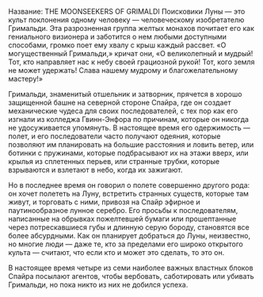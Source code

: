 Название: THE MOONSEEKERS OF GRIMALDI
Поисковики Луны — это культ поклонения одному человеку — человеческому изобретателю Гримальди. Эта разрозненная группа желтых монахов почитает его как гениального визионера и заботится о нем любыми доступными способами, громко поет ему хвалу с крыш каждый рассвет. «О могущественный Гримальди,» кричат они, «О великолепный и мудрый! Тот, кто направляет нас к небу своей грациозной рукой! Тот, кого земля не может удержать! Слава нашему мудрому и благожелательному мастеру!»

Гримальди, знаменитый отшельник и затворник, прячется в хорошо защищенной башне на северной стороне Спайра, где он создает механические чудеса для своих последователей, с тех пор как его изгнали из колледжа Гвинн-Энфора по причинам, которые он никогда не удосуживается упомянуть. В настоящее время его одержимость — полет, и его последователи часто получают одеяния, которые позволяют им планировать на большие расстояния и ловить ветер, или ботинки с пружинами, которые подбрасывают их на этажи вверх, или крылья из сплетенных перьев, или странные трубки, которые взрываются и взлетают в небо, когда их зажигают.

Но в последнее время он говорил о полете совершенно другого рода: он хочет полететь на Луну, встретить странных существ, которые там живут, и торговать с ними, привозя на Спайр эфирное и паутинообразное лунное серебро. Его просьбы к последователям, написанные на обрывках пожелтевшей бумаги или прошептанные через потрескавшиеся губы и длинную серую бороду, становятся все более абсурдными. Как он планирует добраться до Луны, неизвестно, но многие люди — даже те, кто за пределами его широко открытого культа — считают, что если кто и может это сделать, то это он.

В настоящее время четыре из семи наиболее важных властных блоков Спайра посылают агентов, чтобы вербовать, саботировать или убивать Гримальди, но пока никто из них не добился успеха.
